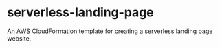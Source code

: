 # serverless-landing-page
An AWS CloudFormation template for creating a serverless landing page website.
